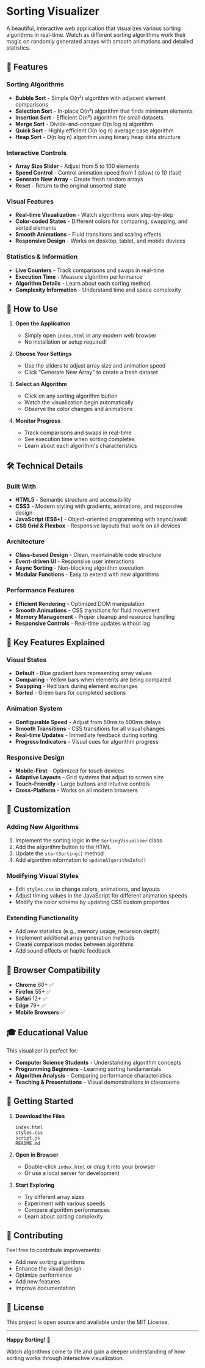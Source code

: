 # Sorting Visualizer

A beautiful, interactive web application that visualizes various sorting algorithms in real-time. Watch as different sorting algorithms work their magic on randomly generated arrays with smooth animations and detailed statistics.

## 🚀 Features

### **Sorting Algorithms**
- **Bubble Sort** - Simple O(n²) algorithm with adjacent element comparisons
- **Selection Sort** - In-place O(n²) algorithm that finds minimum elements
- **Insertion Sort** - Efficient O(n²) algorithm for small datasets
- **Merge Sort** - Divide-and-conquer O(n log n) algorithm
- **Quick Sort** - Highly efficient O(n log n) average case algorithm
- **Heap Sort** - O(n log n) algorithm using binary heap data structure

### **Interactive Controls**
- **Array Size Slider** - Adjust from 5 to 100 elements
- **Speed Control** - Control animation speed from 1 (slow) to 10 (fast)
- **Generate New Array** - Create fresh random arrays
- **Reset** - Return to the original unsorted state

### **Visual Features**
- **Real-time Visualization** - Watch algorithms work step-by-step
- **Color-coded States** - Different colors for comparing, swapping, and sorted elements
- **Smooth Animations** - Fluid transitions and scaling effects
- **Responsive Design** - Works on desktop, tablet, and mobile devices

### **Statistics & Information**
- **Live Counters** - Track comparisons and swaps in real-time
- **Execution Time** - Measure algorithm performance
- **Algorithm Details** - Learn about each sorting method
- **Complexity Information** - Understand time and space complexity

## 🎯 How to Use

1. **Open the Application**
   - Simply open `index.html` in any modern web browser
   - No installation or setup required!

2. **Choose Your Settings**
   - Use the sliders to adjust array size and animation speed
   - Click "Generate New Array" to create a fresh dataset

3. **Select an Algorithm**
   - Click on any sorting algorithm button
   - Watch the visualization begin automatically
   - Observe the color changes and animations

4. **Monitor Progress**
   - Track comparisons and swaps in real-time
   - See execution time when sorting completes
   - Learn about each algorithm's characteristics

## 🛠️ Technical Details

### **Built With**
- **HTML5** - Semantic structure and accessibility
- **CSS3** - Modern styling with gradients, animations, and responsive design
- **JavaScript (ES6+)** - Object-oriented programming with async/await
- **CSS Grid & Flexbox** - Responsive layouts that work on all devices

### **Architecture**
- **Class-based Design** - Clean, maintainable code structure
- **Event-driven UI** - Responsive user interactions
- **Async Sorting** - Non-blocking algorithm execution
- **Modular Functions** - Easy to extend with new algorithms

### **Performance Features**
- **Efficient Rendering** - Optimized DOM manipulation
- **Smooth Animations** - CSS transitions for fluid movement
- **Memory Management** - Proper cleanup and resource handling
- **Responsive Controls** - Real-time updates without lag

## 🌟 Key Features Explained

### **Visual States**
- **Default** - Blue gradient bars representing array values
- **Comparing** - Yellow bars when elements are being compared
- **Swapping** - Red bars during element exchanges
- **Sorted** - Green bars for completed sections

### **Animation System**
- **Configurable Speed** - Adjust from 50ms to 500ms delays
- **Smooth Transitions** - CSS transitions for all visual changes
- **Real-time Updates** - Immediate feedback during sorting
- **Progress Indicators** - Visual cues for algorithm progress

### **Responsive Design**
- **Mobile-First** - Optimized for touch devices
- **Adaptive Layouts** - Grid systems that adjust to screen size
- **Touch-Friendly** - Large buttons and intuitive controls
- **Cross-Platform** - Works on all modern browsers

## 🔧 Customization

### **Adding New Algorithms**
1. Implement the sorting logic in the `SortingVisualizer` class
2. Add the algorithm button to the HTML
3. Update the `startSorting()` method
4. Add algorithm information to `updateAlgorithmInfo()`

### **Modifying Visual Styles**
- Edit `styles.css` to change colors, animations, and layouts
- Adjust timing values in the JavaScript for different animation speeds
- Modify the color scheme by updating CSS custom properties

### **Extending Functionality**
- Add new statistics (e.g., memory usage, recursion depth)
- Implement additional array generation methods
- Create comparison modes between algorithms
- Add sound effects or haptic feedback

## 📱 Browser Compatibility

- **Chrome** 60+ ✅
- **Firefox** 55+ ✅
- **Safari** 12+ ✅
- **Edge** 79+ ✅
- **Mobile Browsers** ✅

## 🎓 Educational Value

This visualizer is perfect for:
- **Computer Science Students** - Understanding algorithm concepts
- **Programming Beginners** - Learning sorting fundamentals
- **Algorithm Analysis** - Comparing performance characteristics
- **Teaching & Presentations** - Visual demonstrations in classrooms

## 🚀 Getting Started

1. **Download the Files**
   ```
   index.html
   styles.css
   script.js
   README.md
   ```

2. **Open in Browser**
   - Double-click `index.html` or drag it into your browser
   - Or use a local server for development

3. **Start Exploring**
   - Try different array sizes
   - Experiment with various speeds
   - Compare algorithm performances
   - Learn about sorting complexity

## 🤝 Contributing

Feel free to contribute improvements:
- Add new sorting algorithms
- Enhance the visual design
- Optimize performance
- Add new features
- Improve documentation

## 📄 License

This project is open source and available under the MIT License.

---

**Happy Sorting! 🎉**

Watch algorithms come to life and gain a deeper understanding of how sorting works through interactive visualization.
